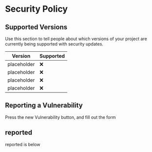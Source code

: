 # Security Policy

## Supported Versions

Use this section to tell people about which versions of your project are
currently being supported with security updates.

| Version | Supported          |
| ------- | ------------------ |
| placeholder   | :x:  |
| placeholder  | :x:                |
| placeholder | :x: |
| placeholder  | :x:                |

## Reporting a Vulnerability

Press the new Vulnerability button, and fill out the form

## reported
reported is below
